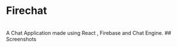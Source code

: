 # Firechat
<br>
A Chat Application made using React , Firebase and Chat Engine.
## Screenshots
<br>

